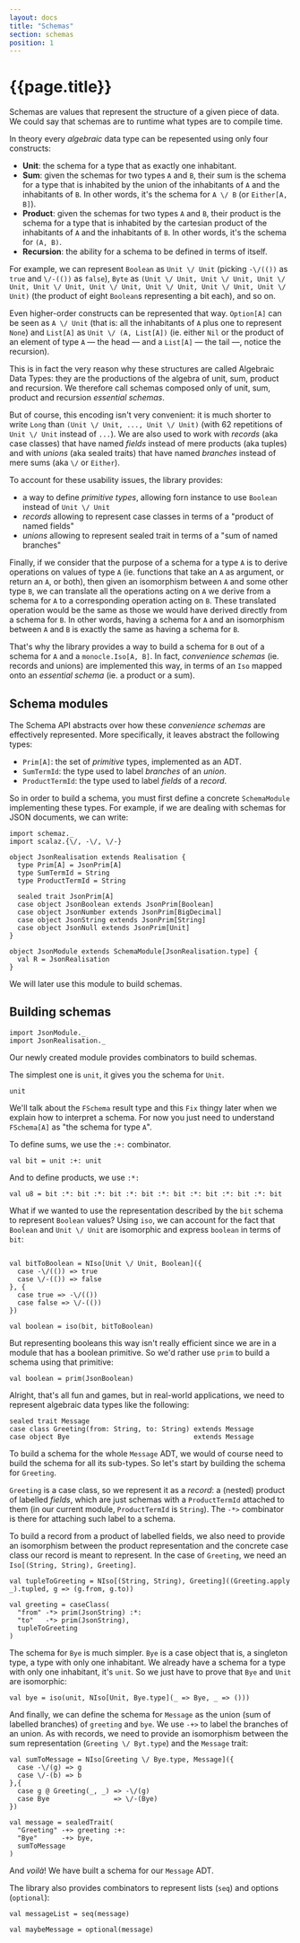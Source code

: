 ```yaml
---
layout: docs
title: "Schemas"
section: schemas
position: 1
---
```


# {{page.title}}

Schemas are values that represent the structure of a given piece of data. We could say that schemas are to runtime what types are to compile time.

In theory every *algebraic* data type can be repesented using only four constructs:

* **Unit**: the schema for a type that as exactly one inhabitant.
* **Sum**: given the schemas for two types `A` and `B`, their sum is the schema for a type that is inhabited by the union of the inhabitants of `A` and the inhabitants of `B`. In other words, it's the schema for `A \/ B` (or `Either[A, B]`). 
* **Product**: given the schemas for two types `A` and `B`, their product is the schema for a type that is inhabited by the cartesian product of the inhabitants of `A` and the inhabitants of `B`. In other words, it's the schema for `(A, B)`.
* **Recursion**: the ability for a schema to be defined in terms of itself.

For example, we can represent `Boolean` as `Unit \/ Unit` (picking `-\/(())` as `true` and `\/-(())` as `false`), `Byte` as `(Unit \/ Unit, Unit \/ Unit, Unit \/ Unit, Unit \/ Unit, Unit \/ Unit, Unit \/ Unit, Unit \/ Unit, Unit \/ Unit)` (the product of eight `Boolean`s representing a bit each), and so on.

Even higher-order constructs can be represented that way. `Option[A]` can be seen as `A \/ Unit` (that is: all the inhabitants of `A` plus one to represent `None`) and `List[A]` as `Unit \/ (A, List[A])` (ie. either `Nil` or the product of an element of type `A` — the head — and a `List[A]` — the tail —, notice the recursion).

This is in fact the very reason why these structures are called Algebraic Data Types: they are the productions of the algebra of unit, sum, product and recursion. We therefore call schemas composed only of unit, sum, product and recursion *essential schemas*.

But of course, this encoding isn't very convenient: it is much shorter to write `Long` than `(Unit \/ Unit, ..., Unit \/ Unit)` (with 62 repetitions of `Unit \/ Unit` instead of `...`). We are also used to work with *records* (aka case classes) that have named *fields* instead of mere products (aka tuples) and with *unions* (aka sealed traits) that have named *branches* instead of mere sums (aka `\/` or `Either`).

To account for these usability issues, the library provides:
* a way to define *primitive types*, allowing forn instance to use `Boolean` instead of `Unit \/ Unit`
* *records* allowing to represent case classes in terms of a "product of named fields"
* *unions* allowing to represent sealed trait in terms of a "sum of named branches"

Finally, if we consider that the purpose of a schema for a type `A` is to derive operations on values of type `A` (ie. functions that take an `A` as argument, or return an `A`, or both), then given an isomorphism between `A` and some other type `B`, we can translate all the operations acting on `A` we derive from a schema for `A` to a corresponding operation acting on `B`. These translated operation would be the same as those we would have derived directly from a schema for `B`. In other words, having a schema for `A` and an isomorphism between `A` and `B` is exactly the same as having a schema for `B`.

That's why the library provides a way to build a schema for `B` out of a schema for `A` and a `monocle.Iso[A, B]`. In fact, *convenience schemas* (ie. records and unions) are implemented this way, in terms of an `Iso` mapped onto an *essential schema* (ie. a product or a sum).

## Schema modules

The Schema API abstracts over how these *convenience schemas* are effectively represented. More specifically, it leaves abstract the following types:
* `Prim[A]`: the set of *primitive* types, implemented as an ADT.
* `SumTermId`: the type used to label *branches* of an *union*.
* `ProductTermId`: the type used to label *fields* of a *record*.

So in order to build a schema, you must first define a concrete `SchemaModule` implementing these types. For example, if we are dealing with schemas for JSON documents, we can write:

```tut:silent
import schemaz._
import scalaz.{\/, -\/, \/-}
```

```tut:silent
object JsonRealisation extends Realisation {
  type Prim[A] = JsonPrim[A]
  type SumTermId = String
  type ProductTermId = String

  sealed trait JsonPrim[A]
  case object JsonBoolean extends JsonPrim[Boolean]
  case object JsonNumber extends JsonPrim[BigDecimal]
  case object JsonString extends JsonPrim[String]
  case object JsonNull extends JsonPrim[Unit]
}

object JsonModule extends SchemaModule[JsonRealisation.type] {
  val R = JsonRealisation
}
```

We will later use this module to build schemas.

## Building schemas

```tut:silent
import JsonModule._
import JsonRealisation._
```

Our newly created module provides combinators to build schemas. 

The simplest one is `unit`, it gives you the schema for `Unit`.

```tut
unit
```

We'll talk about the `FSchema` result type and this `Fix` thingy later when we explain how to interpret a schema. For now you just need to understand `FSchema[A]` as "the schema for type `A`". 

To define sums, we use the `:+:` combinator. 

```tut
val bit = unit :+: unit
```

And to define products, we use `:*:`

```tut
val u8 = bit :*: bit :*: bit :*: bit :*: bit :*: bit :*: bit :*: bit
```

What if we wanted to use the representation described by the `bit` schema to represent `Boolean` values? Using `iso`, we can account for the fact that `Boolean` and `Unit \/ Unit` are isomorphic and express `boolean` in terms of `bit`:

```tut

val bitToBoolean = NIso[Unit \/ Unit, Boolean]({
  case -\/(()) => true
  case \/-(()) => false
}, {
  case true => -\/(())
  case false => \/-(())
})

val boolean = iso(bit, bitToBoolean)
```

But representing booleans this way isn't really efficient since we are in a module that has a boolean primitive. So we'd rather use `prim` to build a schema using that primitive:

```tut
val boolean = prim(JsonBoolean)
```

Alright, that's all fun and games, but in real-world applications, we need to represent algebraic data types like the following:

```tut:silent
sealed trait Message
case class Greeting(from: String, to: String) extends Message 
case object Bye                               extends Message
```

To build a schema for the whole `Message` ADT, we would of course need to build the schema for all its sub-types. So let's start by building the schema for `Greeting`. 

`Greeting` is a case class, so we represent it as a *record*: a (nested) product of labelled *fields*, which are just schemas with a `ProductTermId` attached to them (in our current module, `ProductTermId` is `String`). The `-*>` combinator is there for attaching such label to a schema.

To build a record from a product of labelled fields, we also need to provide an isomorphism between the product representation and the concrete case class our record is meant to represent. In the case of `Greeting`, we need an `Iso[(String, String), Greeting]`.

```tut
val tupleToGreeting = NIso[(String, String), Greeting]((Greeting.apply _).tupled, g => (g.from, g.to))

val greeting = caseClass(
  "from" -*> prim(JsonString) :*:
  "to"   -*> prim(JsonString),
  tupleToGreeting
)
```

The schema for `Bye` is much simpler. `Bye` is a case object that is, a singleton type, a type with only one inhabitant. We already have a schema for a type with only one inhabitant, it's `unit`. So we just have to prove that `Bye` and `Unit` are isomorphic:

```tut
val bye = iso(unit, NIso[Unit, Bye.type](_ => Bye, _ => ()))
```

And finally, we can define the schema for `Message` as the union (sum of labelled branches) of `greeting` and `bye`. We use `-+>` to label the branches of an union. As with records, we need to provide an isomorphism between the sum representation (`Greeting \/ Byt.type`) and the `Message` trait:

```tut
val sumToMessage = NIso[Greeting \/ Bye.type, Message]({
  case -\/(g) => g
  case \/-(b) => b
},{
  case g @ Greeting(_, _) => -\/(g)
  case Bye                => \/-(Bye)
})

val message = sealedTrait(
  "Greeting" -+> greeting :+:
  "Bye"      -+> bye,
  sumToMessage
)
```

And *voilà*! We have built a schema for our `Message` ADT.

The library also provides combinators to represent lists (`seq`)  and options (`optional`):

```tut
val messageList = seq(message)

val maybeMessage = optional(message)
```
